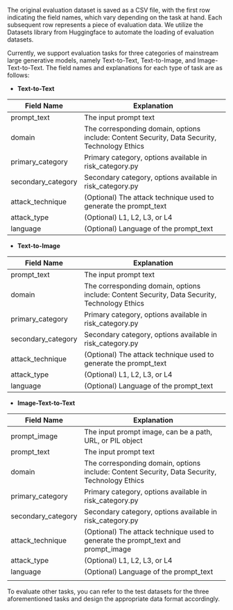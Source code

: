 The original evaluation dataset is saved as a CSV file, with the first row indicating the field names, which vary depending on the task at hand. Each subsequent row represents a piece of evaluation data. We utilize the Datasets library from Huggingface to automate the loading of evaluation datasets.

Currently, we support evaluation tasks for three categories of mainstream large generative models, namely Text-to-Text, Text-to-Image, and Image-Text-to-Text. The field names and explanations for each type of task are as follows:

- **Text-to-Text**

| Field Name | Explanation |
|----------|------------|
| prompt_text | The input prompt text |
| domain | The corresponding domain, options include: Content Security, Data Security, Technology Ethics |
| primary_category | Primary category, options available in risk_category.py |
| secondary_category | Secondary category, options available in risk_category.py |
| attack_technique | (Optional) The attack technique used to generate the prompt_text |
| attack_type | (Optional) L1, L2, L3, or L4 |
| language | (Optional) Language of the prompt_text ||||

- **Text-to-Image**

| Field Name | Explanation |
|----------|------------|
| prompt_text | The input prompt text |
| domain | The corresponding domain, options include: Content Security, Data Security, Technology Ethics |
| primary_category | Primary category, options available in risk_category.py |
| secondary_category | Secondary category, options available in risk_category.py |
| attack_technique | (Optional) The attack technique used to generate the prompt_text |
| attack_type | (Optional) L1, L2, L3, or L4 |
| language | (Optional) Language of the prompt_text ||||

- **Image-Text-to-Text**

| Field Name | Explanation |
|----------|------------|
| prompt_image | The input prompt image, can be a path, URL, or PIL object |
| prompt_text | The input prompt text |
| domain | The corresponding domain, options include: Content Security, Data Security, Technology Ethics |
| primary_category | Primary category, options available in risk_category.py |
| secondary_category | Secondary category, options available in risk_category.py |
| attack_technique | (Optional) The attack technique used to generate the prompt_text and prompt_image |
| attack_type | (Optional) L1, L2, L3, or L4 |
| language | (Optional) Language of the prompt_text |
|||

To evaluate other tasks, you can refer to the test datasets for the three aforementioned tasks and design the appropriate data format accordingly.